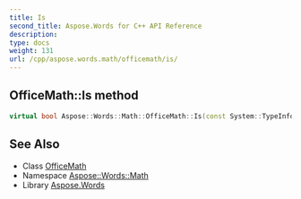 ```yaml
---
title: Is
second_title: Aspose.Words for C++ API Reference
description: 
type: docs
weight: 131
url: /cpp/aspose.words.math/officemath/is/
---
```

## OfficeMath::Is method




```cpp
virtual bool Aspose::Words::Math::OfficeMath::Is(const System::TypeInfo &target) const override
```

## See Also

* Class [OfficeMath](../)
* Namespace [Aspose::Words::Math](../../)
* Library [Aspose.Words](../../../)
